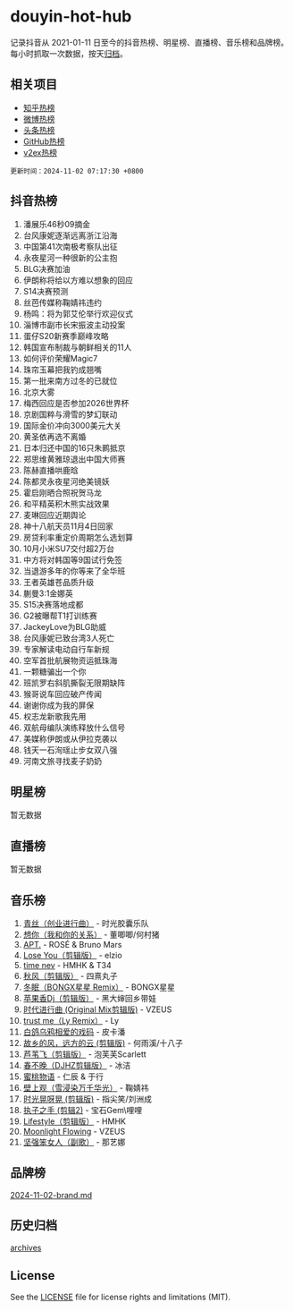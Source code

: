 # douyin-hot-hub

记录抖音从 2021-01-11 日至今的抖音热榜、明星榜、直播榜、音乐榜和品牌榜。每小时抓取一次数据，按天[归档](archives)。

## 相关项目

- [知乎热榜](https://github.com/lonnyzhang423/zhihu-hot-hub)
- [微博热榜](https://github.com/lonnyzhang423/weibo-hot-hub)
- [头条热榜](https://github.com/lonnyzhang423/toutiao-hot-hub)
- [GitHub热榜](https://github.com/lonnyzhang423/github-hot-hub)
- [v2ex热榜](https://github.com/lonnyzhang423/v2ex-hot-hub)


`更新时间：2024-11-02 07:17:30 +0800`

## 抖音热榜

1. 潘展乐46秒09摘金
1. 台风康妮逐渐远离浙江沿海
1. 中国第41次南极考察队出征
1. 永夜星河一种很新的公主抱
1. BLG决赛加油
1. 伊朗称将给以方难以想象的回应
1. S14决赛预测
1. 丝芭传媒称鞠婧祎违约
1. 杨鸣：将为郭艾伦举行欢迎仪式
1. 淄博市副市长宋振波主动投案
1. 蛋仔S20新赛季巅峰攻略
1. 韩国宣布制裁与朝鲜相关的11人
1. 如何评价荣耀Magic7
1. 珠帘玉幕把我钓成翘嘴
1. 第一批来南方过冬的已就位
1. 北京大雾
1. 梅西回应是否参加2026世界杯
1. 京剧国粹与滑雪的梦幻联动
1. 国际金价冲向3000美元大关
1. 黄圣依再选不离婚
1. 日本归还中国的16只朱鹮抵京
1. 郑思维黄雅琼退出中国大师赛
1. 陈赫直播哄鹿晗
1. 陈都灵永夜星河绝美镜妖
1. 霍启刚晒合照祝贺马龙
1. 和平精英积木熊实战效果
1. 麦琳回应近期舆论
1. 神十八航天员11月4日回家
1. 房贷利率重定价周期怎么选划算
1. 10月小米SU7交付超2万台
1. 中方将对韩国等9国试行免签
1. 当退游多年的你等来了全华班
1. 王者英雄苍品质升级
1. 蒯曼3:1金娜英
1. S15决赛落地成都
1. G2被曝帮T1打训练赛
1. JackeyLove为BLG助威
1. 台风康妮已致台湾3人死亡
1. 专家解读电动自行车新规
1. 空军首批航展物资运抵珠海
1. 一颗糖骗出一个你
1. 班凯罗右斜肌撕裂无限期缺阵
1. 猴哥说车回应破产传闻
1. 谢谢你成为我的屏保
1. 权志龙新歌我先用
1. 双航母编队演练释放什么信号
1. 美媒称伊朗或从伊拉克袭以
1. 钱天一石洵瑶止步女双八强
1. 河南文旅寻找麦子奶奶

## 明星榜

暂无数据

## 直播榜

暂无数据

## 音乐榜

1. [青丝（创业进行曲）](https://sf5-hl-cdn-tos.douyinstatic.com/obj/tos-cn-ve-2774/ooYARJB5iBRNhCOkDsS3BAKW91CIMoQfwzwKLi) - 时光胶囊乐队
1. [想你（我和你的关系）](https://sf5-hl-cdn-tos.douyinstatic.com/obj/tos-cn-ve-2774/o8QxhcOBDYYX0zqKCjFVQXZ3RBffnRBQEogitG) - 董唧唧/何村猪
1. [APT.](https://sf5-hl-cdn-tos.douyinstatic.com/obj/tos-cn-ve-2774/oUIcRnUtZBV1JgZtxIMCAiiBSVBSEEOCFfkeMQ) - ROSÉ & Bruno Mars
1. [Lose You（剪辑版）](https://sf5-hl-cdn-tos.douyinstatic.com/obj/tos-cn-ve-2774/og9yxQxAWI86iBNr9ojBFMoWTIvDZZb8HwiGY) - elzio
1. [time nev](https://sf6-cdn-tos.douyinstatic.com/obj/tos-cn-ve-2774/oc6aICzpzBCWrhCvDVi2AZmQLt0gIBxfMEfd6i) - HMHK & T34
1. [秋风（剪辑版）](https://sf5-hl-cdn-tos.douyinstatic.com/obj/tos-cn-ve-2774/ocGaU84LfAfzMd2wbXdQFpCGhBiXg82JNMRRie) - 四熹丸子
1. [冬眠（BONGX星星 Remix）](https://sf3-cdn-tos.douyinstatic.com/obj/tos-cn-ve-2774/oMCfFFoE3LwQ7agAgOIG4ieExqkeAsxNBEkLdz) - BONGX星星
1. [苹果香Dj（剪辑版）](https://sf5-hl-cdn-tos.douyinstatic.com/obj/tos-cn-ve-2774/oEeIEQbYGAOspCTRAIeYF4Ok8LgZ8NBaRe4ztR) - 黑大婶回乡带娃
1. [时代进行曲 (Original Mix剪辑版)](https://sf5-hl-cdn-tos.douyinstatic.com/obj/tos-cn-ve-2774/oYrssziLdrtiW6cKABM8n5Vfc2xwXiIBInoAkn) - VZEUS
1. [trust me（Ly Remix）](https://sf5-hl-cdn-tos.douyinstatic.com/obj/tos-cn-ve-2774/oUo1M8fz5AfmMSExABQQKFE0eCMWgsiccfqrMA) - Ly
1. [白鸽乌鸦相爱的戏码](https://sf5-hl-cdn-tos.douyinstatic.com/obj/tos-cn-ve-2774/oMVVEf6eDAOmFtNtCsEqKpIorBDM8Nkg6TZRqC) - 皮卡潘
1. [故乡的风，远方的云 (剪辑版)](https://sf3-cdn-tos.douyinstatic.com/obj/tos-cn-ve-2774/ooPEdiZMrAAWisczq1WXoZYGU6GxII2UUBvYI) - 何雨溪/十八子
1. [芦苇飞（剪辑版）](https://sf5-hl-cdn-tos.douyinstatic.com/obj/tos-cn-ve-2774/ok3IaChjEFFoK3FAMzXDEgfpeE6Al3Nv2BnfCW) - 泡芙芙Scarlett
1. [春不晚（DJHZ剪辑版）](https://sf5-hl-cdn-tos.douyinstatic.com/obj/tos-cn-ve-2774/osEZa7YZ6wNo9QDABgfGFaCQKRQTNafsBJDnKt) - 冰洁
1. [蜜桃物语](https://sf5-hl-cdn-tos.douyinstatic.com/obj/tos-cn-ve-2774/oIhOSCZtIACtYU4XQkngiW9kCBfVD1Fz9IYeqL) - 仁辰 & 于行
1. [壁上观（雪浸染万千华光）](https://sf5-hl-cdn-tos.douyinstatic.com/obj/tos-cn-ve-2774/ocIizBMxWi8vA8UdAMIYdYCjgBB5Z3WZWxrvY) - 鞠婧祎
1. [时光晃呀晃 (剪辑版)](https://sf5-hl-cdn-tos.douyinstatic.com/obj/tos-cn-ve-2774/o8ACeQem3gwI1x3GIYGAfKG0LJebKFRJDwRwyW) - 指尖笑/刘洲成
1. [执子之手 (剪辑2)](https://sf5-hl-cdn-tos.douyinstatic.com/obj/tos-cn-ve-2774/oUoZLQjCc31XzqsBnBQUNgeKtYPBcgbFDwtfcu) - 宝石Gem\哩哩
1. [Lifestyle（剪辑版）](https://sf5-hl-cdn-tos.douyinstatic.com/obj/tos-cn-ve-2774/owfqGgjwG3V5lCLaAIezFMeg3LtuKNBaZKgzPV) - HMHK
1. [Moonlight Flowing](https://sf5-hl-cdn-tos.douyinstatic.com/obj/tos-cn-ve-2774/oopZsCtRnQgOhEYmv9FfBBgwmeaQmWQQZED9tN) - VZEUS
1. [坚强笨女人（副歌）](https://sf5-hl-cdn-tos.douyinstatic.com/obj/tos-cn-ve-2774/ospNInQiZvGWyBVg5zkNsAMct5uJIg1CrZiPL) - 那艺娜

## 品牌榜

[2024-11-02-brand.md](archives/2024-11-02-brand.md)

## 历史归档

[archives](archives)

## License

See the [LICENSE](LICENSE) file for license rights and limitations (MIT).
